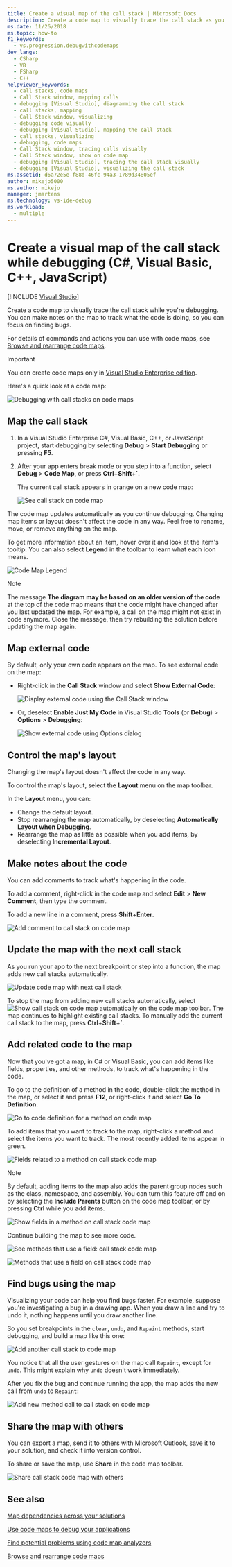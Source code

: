 ```yaml
---
title: Create a visual map of the call stack | Microsoft Docs
description: Create a code map to visually trace the call stack as you debug. Make notes on the map to track what the code is doing, so you can focus on finding bugs.
ms.date: 11/26/2018
ms.topic: how-to
f1_keywords: 
  - vs.progression.debugwithcodemaps
dev_langs: 
  - CSharp
  - VB
  - FSharp
  - C++
helpviewer_keywords: 
  - call stacks, code maps
  - Call Stack window, mapping calls
  - debugging [Visual Studio], diagramming the call stack
  - call stacks, mapping
  - Call Stack window, visualizing
  - debugging code visually
  - debugging [Visual Studio], mapping the call stack
  - call stacks, visualizing
  - debugging, code maps
  - Call Stack window, tracing calls visually
  - Call Stack window, show on code map
  - debugging [Visual Studio], tracing the call stack visually
  - debugging [Visual Studio], visualizing the call stack
ms.assetid: d6a72e5e-f88d-46fc-94a3-1789d34805ef
author: mikejo5000
ms.author: mikejo
manager: jmartens
ms.technology: vs-ide-debug
ms.workload: 
  - multiple
---
```

# Create a visual map of the call stack while debugging (C#, Visual Basic, C++, JavaScript)

 [!INCLUDE [Visual Studio](~/includes/applies-to-version/vs-windows-only.md)]

Create a code map to visually trace the call stack while you're debugging. You can make notes on the map to track what the code is doing, so you can focus on finding bugs.

For details of commands and actions you can use with code maps, see [Browse and rearrange code maps](../modeling/browse-and-rearrange-code-maps.md).

>[!IMPORTANT]
>You can create code maps only in [Visual Studio Enterprise edition](https://visualstudio.microsoft.com/downloads).

Here's a quick look at a code map:

 ![Debugging with call stacks on code maps](../debugger/media/debuggermap_overview.png "DebuggerMap_Overview")

## <a name="MapStack"></a> Map the call stack

1. In a Visual Studio Enterprise C#, Visual Basic, C++, or JavaScript project, start debugging by selecting **Debug** > **Start Debugging** or pressing **F5**.

1. After your app enters break mode or you step into a function, select **Debug** > **Code Map**, or press **Ctrl**+**Shift**+**`**.

   The current call stack appears in orange on a new code map:

   ![See call stack on code map](../debugger/media/debuggermap_seeundocallstack.png "DebuggerMap_SeeUndoCallStack")

The code map updates automatically as you continue debugging. Changing map items or layout doesn't affect the code in any way. Feel free to rename, move, or remove anything on the map.

To get more information about an item, hover over it and look at the item's tooltip. You can also select **Legend** in the toolbar to learn what each icon means.

![Code Map Legend](../debugger/media/debuggermap_showlegend.png "Code Map Legend")

>[!NOTE]
>The message **The diagram may be based on an older version of the code** at the top of the code map means that the code might have changed after you last updated the map. For example, a call on the map might not exist in code anymore. Close the message, then try rebuilding the solution before updating the map again.

## Map external code

By default, only your own code appears on the map. To see external code on the map:

- Right-click in the **Call Stack** window and select **Show External Code**:

  ![Display external code using the Call Stack window](../debugger/media/debuggermap_callstackmenu.png "DebuggerMap_CallStackMenu")
- Or, deselect **Enable Just My Code** in Visual Studio **Tools** (or **Debug**) > **Options** > **Debugging**:

  ![Show external code using Options dialog](../debugger/media/debuggermap_debugoptions.png "DebuggerMap_DebugOptions")

## Control the map's layout

Changing the map's layout doesn't affect the code in any way.

To control the map's layout, select the **Layout** menu on the map toolbar.

In the **Layout** menu, you can:

- Change the default layout.
- Stop rearranging the map automatically, by deselecting **Automatically Layout when Debugging**.
- Rearrange the map as little as possible when you add items, by deselecting **Incremental Layout**.

## <a name="MakeNotes"></a> Make notes about the code

You can add comments to track what's happening in the code.

To add a comment, right-click in the code map and select **Edit** > **New Comment**, then type the comment.

To add a new line in a comment, press **Shift**+**Enter**.

 ![Add comment to call stack on code map](../debugger/media/debuggermap_addcomment.png "DebuggerMap_AddComment")

## <a name="UpdateMap"></a> Update the map with the next call stack

As you run your app to the next breakpoint or step into a function, the map adds new call stacks automatically.

![Update code map with next call stack](../debugger/media/debuggermap_addclearcallstack.png "DebuggerMap_AddClearCallStack")

To stop the map from adding new call stacks automatically, select ![Show call stack on code map automatically](../debugger/media/debuggermap_automaticupdateicon.gif "Show call stack on code map automatically") on the code map toolbar. The map continues to highlight existing call stacks. To manually add the current call stack to the map, press **Ctrl**+**Shift**+**`**.

## <a name="AddRelatedCode"></a> Add related code to the map

Now that you've got a map, in C# or Visual Basic, you can add items like fields, properties, and other methods, to track what's happening in the code.

To go to the definition of a method in the code, double-click the method in the map, or select it and press **F12**, or right-click it and select **Go To Definition**.

![Go to code definition for a method on code map](../debugger/media/debuggermap_gotocodedefinition.png "DebuggerMap_GoToCodeDefinition")

To add items that you want to track to the map, right-click a method and select the items you want to track. The most recently added items appear in green.

![Fields related to a method on call stack code map](../debugger/media/debuggermap_showedfields.png "DebuggerMap_ShowedFields")

>[!NOTE]
>By default, adding items to the map also adds the parent group nodes such as the class, namespace, and assembly. You can turn this feature off and on by selecting the **Include Parents** button on the code map toolbar, or by pressing **Ctrl** while you add items.

![Show fields in a method on call stack code map](../debugger/media/debuggermap_showfields.png "DebuggerMap_ShowFields")

Continue building the map to see more code.

 ![See methods that use a field: call stack code map](../debugger/media/debuggermap_findallreferences.png "DebuggerMap_FindAllReferences")

 ![Methods that use a field on call stack code map](../debugger/media/debuggermap_foundallreferences.png "DebuggerMap_FoundAllReferences")

## <a name="FindBugs"></a> Find bugs using the map
 Visualizing your code can help you find bugs faster. For example, suppose you're investigating a bug in a drawing app. When you draw a line and try to undo it, nothing happens until you draw another line.

 So you set breakpoints in the `clear`, `undo`, and `Repaint` methods, start debugging, and build a map like this one:

 ![Add another call stack to code map](../debugger/media/debuggermap_addpaintobjectcallstack.png "DebuggerMap_AddPaintObjectCallStack")

 You notice that all the user gestures on the map call `Repaint`, except for `undo`. This might explain why `undo` doesn't work immediately.

 After you fix the bug and continue running the app, the map adds the new call from `undo` to `Repaint`:

 ![Add new method call to call stack on code map](../debugger/media/debuggermap_addnewcallforrepaint.png "DebuggerMap_AddNewCallForRepaint")

## Share the map with others

You can export a map, send it to others with Microsoft Outlook, save it to your solution, and check it into version control.

To share or save the map, use **Share** in the code map toolbar.

![Share call stack code map with others](../debugger/media/debuggermap_sharewithothers.png "Share call stack code map with others")

## See also
[Map dependencies across your solutions](../modeling/map-dependencies-across-your-solutions.md)

[Use code maps to debug your applications](../modeling/use-code-maps-to-debug-your-applications.md)

[Find potential problems using code map analyzers](../modeling/find-potential-problems-using-code-map-analyzers.md)

[Browse and rearrange code maps](../modeling/browse-and-rearrange-code-maps.md)
